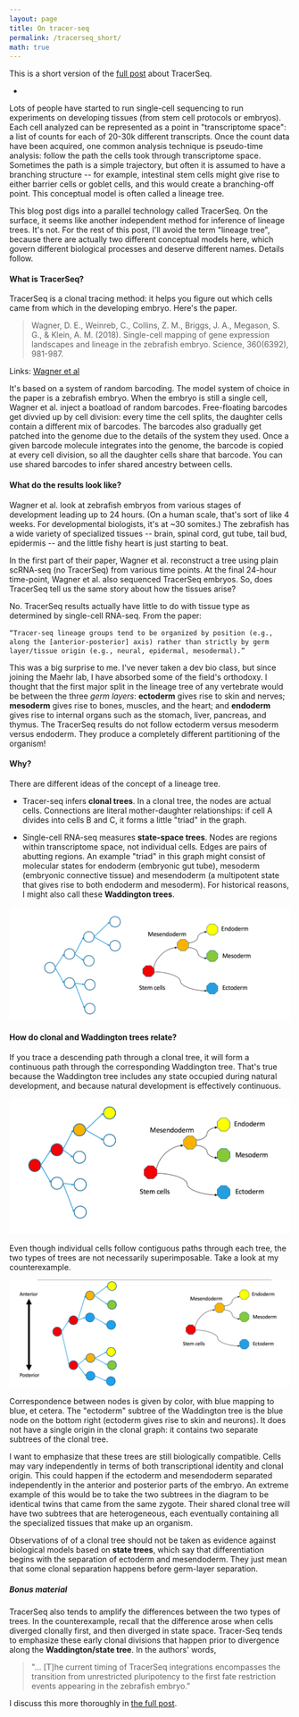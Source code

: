 ```yaml
---
layout: page
title: On tracer-seq
permalink: /tracerseq_short/
math: true
---
```


This is a short version of the [full post](https://ekernf01.github.io/tracerseq/) about TracerSeq. 

-

Lots of people have started to run single-cell sequencing to run experiments on developing tissues (from stem cell protocols or embryos). Each cell analyzed can be represented as a point in "transcriptome space": a list of counts for each of 20-30k different transcripts. Once the count data have been acquired, one common analysis technique is pseudo-time analysis: follow the path the cells took through transcriptome space. Sometimes the path is a simple trajectory, but often it is assumed to have a branching structure -- for example, intestinal stem cells might give rise to either barrier cells or goblet cells, and this would create a branching-off point. This conceptual model is often called a lineage tree.

This blog post digs into a parallel technology called TracerSeq. On the surface, it seems like another independent method for inference of lineage trees. It's not. For the rest of this post, I'll avoid the term "lineage tree", because there are actually two different conceptual models here, which govern different biological processes and deserve different names. Details follow.

#### What is TracerSeq?

TracerSeq is a clonal tracing method: it helps you figure out which cells came from which in the developing embryo. Here's the paper. 

> Wagner, D. E., Weinreb, C., Collins, Z. M., Briggs, J. A., Megason, S.
> G., & Klein, A. M. (2018). Single-cell mapping of gene expression 
> landscapes and lineage in the zebrafish embryo. Science, 360(6392),
> 981-987.
     
Links: [Wagner et al](http://science.sciencemag.org/content/early/2018/04/25/science.aar4362)


It's based on a system of random barcoding. The model system of choice in the paper is a zebrafish embryo. When the embryo is still a single cell, Wagner et al. inject a boatload of random barcodes. Free-floating barcodes get divvied up by cell division: every time the cell splits, the daughter cells contain a different mix of barcodes. The barcodes also gradually get patched into the genome due to the details of the system they used. Once a given barcode molecule integrates into the genome, the barcode is copied at every cell division, so all the daughter cells share that barcode. You can use shared barcodes to infer shared ancestry between cells. 

#### What do the results look like?

Wagner et al. look at zebrafish embryos from various stages of development leading up to 24 hours. (On a human scale, that's sort of like 4 weeks. For developmental biologists, it's at ~30 somites.) The zebrafish has a wide variety of specialized tissues -- brain, spinal cord, gut tube, tail bud, epidermis -- and the little fishy heart is just starting to beat. 

In the first part of their paper, Wagner et al. reconstruct a tree using plain scRNA-seq (no TracerSeq) from various time points. At the final 24-hour time-point, Wagner et al. also sequenced TracerSeq embryos. So, does TracerSeq tell us the same story about how the tissues arise?

No. TracerSeq results actually have little to do with tissue type as determined by single-cell RNA-seq. From the paper: 

    “Tracer-seq lineage groups tend to be organized by position (e.g.,
    along the [anterior-posterior] axis) rather than strictly by germ 
    layer/tissue origin (e.g., neural, epidermal, mesodermal).” 

This was a big surprise to me. I've never taken a dev bio class, but since joining the Maehr lab, I have absorbed some of the field's orthodoxy. I thought that the first major split in the lineage tree of any vertebrate would be between the three *germ layers*: **ectoderm** gives rise to skin and nerves; **mesoderm** gives rise to bones, muscles, and the heart; and **endoderm** gives rise to internal organs such as the stomach, liver, pancreas, and thymus. The TracerSeq results do not follow ectoderm versus mesoderm versus endoderm. They produce a completely different partitioning of the organism! 

#### Why?

There are different ideas of the concept of a lineage tree.

- Tracer-seq infers **clonal trees**. In a clonal tree, the nodes are actual cells. Connections are literal mother-daughter relationships: if cell A divides into cells B and C, it forms a little "triad" in the graph.

- Single-cell RNA-seq measures **state-space trees**. Nodes are regions within transcriptome space, not individual cells. Edges are pairs of abutting regions. An example "triad" in this graph might consist of molecular states for endoderm (embryonic gut tube), mesoderm (embryonic connective tissue) and mesendoderm (a multipotent state that gives rise to both endoderm and mesoderm). For historical reasons, I might also call these **Waddington trees**.


![Clonal (left) and Waddington (right) trees](/images/trees_compare1.png)

#### How do clonal and Waddington trees relate?

If you trace a descending path through a clonal tree, it will form a continuous path through the corresponding Waddington tree. That's true because the Waddington tree includes any state occupied during natural development, and because natural development is effectively continuous. 

![A cellular trajectory in a clonal tree follows a continous path through the Waddington tree.](/images/trees_compare2.png)


Even though individual cells follow contiguous paths through each tree, the two types of trees are not necessarily superimposable. Take a look at my counterexample. 

![Non-superimposable clonal and waddington trees](/images/trees_compare3.png)


Correspondence between nodes is given by color, with blue mapping to blue, et cetera. The "ectoderm" subtree of the Waddington tree is the blue node on the bottom right (ectoderm gives rise to skin and neurons). It does not have a single origin in the clonal graph: it contains two separate subtrees of the clonal tree. 

I want to emphasize that these trees are still biologically compatible. Cells may vary independently in terms of both transcriptional identity and clonal origin. This could happen if the ectoderm and mesendoderm separated independently in the anterior and posterior parts of the embryo. An extreme example of this would be to take the two subtrees in the diagram to be identical twins that came from the same zygote. Their shared clonal tree will have two subtrees that are heterogeneous, each eventually containing all the specialized tissues that make up an organism. 

Observations of of a clonal tree should not be taken as evidence against biological models based on **state trees**, which say that differentiation begins with the separation of ectoderm and mesendoderm. They just mean that some clonal separation happens before germ-layer separation.

##### Bonus material

TracerSeq also tends to amplify the differences between the two types of trees. In the counterexample, recall that the difference arose when cells diverged clonally first, and then diverged in state space. Tracer-Seq tends to emphasize these early clonal divisions that happen prior to divergence along the **Waddington/state tree**. In the authors' words, 

> "... [T]he current timing of TracerSeq integrations encompasses the
> transition from unrestricted pluripotency to the first fate 
> restriction events appearing in the zebrafish embryo."
      
I discuss this more thoroughly in [the full post](https://ekernf01.github.io/tracerseq/). 